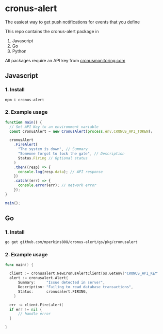 # cronus-alert

The easiest way to get push notifications for events that you define

This repo contains the cronus-alert package in

1. Javascript
2. Go
3. Python

All packages require an API key from [cronusmonitoring.com](https://cronusmonitoring.com)

## Javascript

### 1. Install

```bash
npm i cronus-alert
```

### 2. Example usage

```javascript
function main() {
  // Set API Key to an environment variable
  const cronusAlert = new CronusAlert(process.env.CRONUS_API_TOKEN);

  cronusAlert
    .FireAlert(
      "The system is down", // Summary
      "Someone forgot to lock the gate", // Description
      Status.Firing // Optional status
    )
    .then((resp) => {
      console.log(resp.data); // API response
    })
    .catch((err) => {
      console.error(err); // network error
    });
}

main();
```

## Go

### 1. Install

```bash
go get github.com/mperkins808/cronus-alert/go/pkg/cronusalert
```

### 2. Example usage

```go
func main() {

  client := cronusalert.NewCronusAlertClient(os.Getenv("CRONUS_API_KEY"))
  alert := cronusalert.Alert{
      Summary:     "Issue detected in server",
      Description: "Failing to read database transactions",
      Status:      cronusalert.FIRING,
    }

  err := client.Fire(alert)
  if err != nil {
      // handle error
  }

}

```
